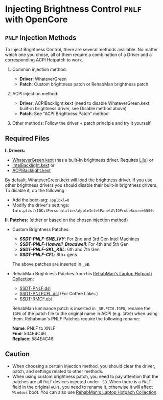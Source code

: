 # Injecting Brightness Control `PNLF` with OpenCore

## `PNLF` Injection Methods

To inject Brightness Control, there are several methods available. No matter which one you chose, all of them require a combination of a Driver and a corresponding ACPI Hotpatch to work.

1. Common injection method:

	- **Driver**: WhateverGreen
	- **Patch**: Custom brightness patch or RehabMan brightness patch

2. ACPI injection method:

	- **Driver**: ACPIBacklight.kext (need to disable WhateverGreen.kext built-in brightness driver, see Disable method above)
	- **Patch**: See "ACPI Brightness Patch" method

3. Other methods: Follow the driver + patch principle and try it yourself.

## Required Files
**I. Drivers:**

- [WhateverGreen.kext](https://github.com/acidanthera/WhateverGreen/releases) (has a built-in brightness driver. Requires [Lilu](https://github.com/acidanthera/Lilu/releases)) or
- [IntelBacklight.kext](https://bitbucket.org/RehabMan/os-x-intel-backlight/src/master/) or
- [ACPIBacklight.kext](https://bitbucket.org/RehabMan/os-x-acpi-backlight/src/master/)

By default, WhateverGreen.kext will load the brightness driver. If you use other brightness drivers you should disable their built-in brightness drivers. To disable it, do the following:

- Add the boot-arg: `applbkl=0`
- Modify the driver's settings: `Info.plist\IOKitPersonalities\AppleIntelPanelA\IOProbeScore=5500`.

**II. Patches:** (either or based on the chosen injection method)

  - Custom Brightness Patches:

    - ***SSDT-PNLF-SNB_IVY***: For 2nd and 3rd Gen Intel Machines
    - ***SSDT-PNLF-Haswell_Broadwell***: For 4th and 5th Gen
    - ***SSDT-PNLF-SKL_KBL***: 6th and 7th Gen
    - ***SSDT-PNLF-CFL***: 8th+ gens

    The above patches are inserted in `_SB`.

  - RehabMan Brightness Patches from his [RehabMan's Laptop Hotpach Collection](https://github.com/RehabMan/OS-X-Clover-Laptop-Config/tree/master/hotpatch):
  
    - [SSDT-PNLF.dsl](https://github.com/RehabMan/OS-X-Clover-Laptop-Config/blob/master/hotpatch/SSDT-PNLF.dsl) 
    - [SSDT-PNLFCFL.dsl](https://github.com/RehabMan/OS-X-Clover-Laptop-Config/blob/master/hotpatch/SSDT-PNLFCFL.dsl) (For Coffee Lake+)
    - [SSDT-RMCF.dsl](https://github.com/RehabMan/OS-X-Clover-Laptop-Config/blob/master/hotpatch/SSDT-RMCF.dsl)
  
	RehabMan luminance patch is inserted in `_SB.PCI0.IGPU`, rename the `IGPU` of the patch file to the original name in ACPI (e.g. `GFX0`) when using them. Rehabman's PNLF Patches require the following rename:

	**Name**: PNLF to XNLF  
	**Find**: 504E4C46  
	**Replace**: 584E4C46

## Caution

- When choosing a certain injection method, you should clear the driver, patch, and settings related to other methods.
- When using custom brightness patch, you need to pay attention that the patches are all `PNLF` devices injected under `_SB`. When there is a `PNLF` field in the original `ACPI`, you need to rename it, otherwise it will affect `Windows` boot. You can also use [RehabMan's Laptop Hotpach Collection](https://github.com/RehabMan/OS-X-Clover-Laptop-Config/tree/master/hotpatch). 